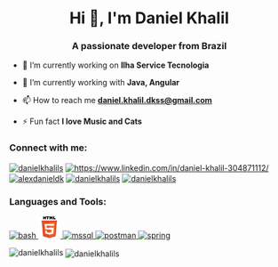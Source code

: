 <h1 align="center">Hi 👋, I'm Daniel Khalil</h1>
<h3 align="center">A passionate developer from Brazil</h3>

- 🔭 I’m currently working on **Ilha Service Tecnologia**

- 🌱 I’m currently working with **Java, Angular**

- 📫 How to reach me **daniel.khalil.dkss@gmail.com**

- ⚡ Fun fact **I love Music and Cats**

<h3 align="left">Connect with me:</h3>
<p align="left">
<a href="https://twitter.com/danielkhalils" target="blank"><img align="center" src="https://raw.githubusercontent.com/rahuldkjain/github-profile-readme-generator/master/src/images/icons/Social/twitter.svg" alt="danielkhalils" height="30" width="40" /></a>
<a href="https://linkedin.com/in/https://www.linkedin.com/in/daniel-khalil-304871112/" target="blank"><img align="center" src="https://raw.githubusercontent.com/rahuldkjain/github-profile-readme-generator/master/src/images/icons/Social/linked-in-alt.svg" alt="https://www.linkedin.com/in/daniel-khalil-304871112/" height="30" width="40" /></a>
<a href="https://kaggle.com/alexdanieldk" target="blank"><img align="center" src="https://raw.githubusercontent.com/rahuldkjain/github-profile-readme-generator/master/src/images/icons/Social/kaggle.svg" alt="alexdanieldk" height="30" width="40" /></a>
<a href="https://instagram.com/danielkhalils" target="blank"><img align="center" src="https://raw.githubusercontent.com/rahuldkjain/github-profile-readme-generator/master/src/images/icons/Social/instagram.svg" alt="danielkhalils" height="30" width="40" /></a>
<a href="https://dribbble.com/danielkhalils" target="blank"><img align="center" src="https://raw.githubusercontent.com/rahuldkjain/github-profile-readme-generator/master/src/images/icons/Social/dribbble.svg" alt="danielkhalils" height="30" width="40" /></a>
</p>

<h3 align="left">Languages and Tools:</h3>
<p align="left"> 
<a href="https://www.gnu.org/software/bash/" target="_blank" rel="noreferrer"> <img src="https://www.vectorlogo.zone/logos/gnu_bash/gnu_bash-icon.svg" alt="bash" width="40" height="40"/> </a> 
<a href="https://www.w3.org/html/" target="_blank" rel="noreferrer"> <img src="https://raw.githubusercontent.com/devicons/devicon/master/icons/html5/html5-original-wordmark.svg" alt="html5" width="40" height="40"/> </a> 
<a href="https://www.microsoft.com/en-us/sql-server" target="_blank" rel="noreferrer"> <img src="https://www.svgrepo.com/show/303229/microsoft-sql-server-logo.svg" alt="mssql" width="40" height="40"/> </a> 
<a href="https://postman.com" target="_blank" rel="noreferrer"> <img src="https://www.vectorlogo.zone/logos/getpostman/getpostman-icon.svg" alt="postman" width="40" height="40"/> </a>
<a href="https://spring.io/" target="_blank" rel="noreferrer"> <img src="https://www.vectorlogo.zone/logos/springio/springio-icon.svg" alt="spring" width="40" height="40"/> </a>
</p>

<p><img align="left" src="https://github-readme-stats.vercel.app/api/top-langs?username=danielkhalils&show_icons=true&locale=en&layout=compact" alt="danielkhalils" /></p>

<p>&nbsp;<img align="center" src="https://github-readme-stats.vercel.app/api?username=danielkhalils&show_icons=true&locale=en" alt="danielkhalils" /></p>

